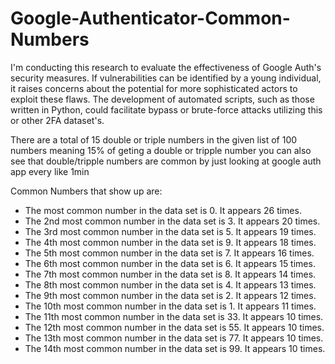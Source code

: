 # Google-Authenticator-Common-Numbers

I'm conducting this research to evaluate the effectiveness of Google Auth's security measures. If vulnerabilities can be identified by a young individual, it raises concerns about the potential for more sophisticated actors to exploit these flaws. The development of automated scripts, such as those written in Python, could facilitate bypass or brute-force attacks utilizing this or other 2FA dataset's.

There are a total of 15 double or triple numbers in the given list of 100 numbers meaning 15% of geting a double or tripple number you can also see that double/tripple numbers are common by just looking at google auth app every like 1min

Common Numbers that show up are:
 - The most common number in the data set is 0. It appears 26 times.
 - The 2nd most common number in the data set is 3. It appears 20 times.
 - The 3rd most common number in the data set is 5. It appears 19 times.
 - The 4th most common number in the data set is 9. It appears 18 times.
 - The 5th most common number in the data set is 7. It appears 16 times.
 - The 6th most common number in the data set is 6. It appears 15 times.
 - The 7th most common number in the data set is 8. It appears 14 times.
 - The 8th most common number in the data set is 4. It appears 13 times.
 - The 9th most common number in the data set is 2. It appears 12 times.
 - The 10th most common number in the data set is 1. It appears 11 times.
 - The 11th most common number in the data set is 33. It appears 10 times.
 - The 12th most common number in the data set is 55. It appears 10 times.
 - The 13th most common number in the data set is 77. It appears 10 times.
 - The 14th most common number in the data set is 99. It appears 10 times.
